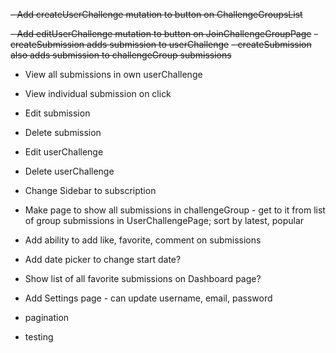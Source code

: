 ~~- Add createUserChallenge mutation to button on ChallengeGroupsList~~

~~- Add editUserChallenge mutation to button on JoinChallengeGroupPage~~
~~- createSubmission adds submission to userChallenge~~
~~- createSubmission also adds submission to challengeGroup submissions~~

- View all submissions in own userChallenge
- View individual submission on click
- Edit submission
- Delete submission
- Edit userChallenge
- Delete userChallenge
- Change Sidebar to subscription
- Make page to show all submissions in challengeGroup - get to it from list of group submissions in UserChallengePage; sort by latest, popular
- Add ability to add like, favorite, comment on submissions
- Add date picker to change start date?
- Show list of all favorite submissions on Dashboard page?
- Add Settings page - can update username, email, password

- pagination
- testing
